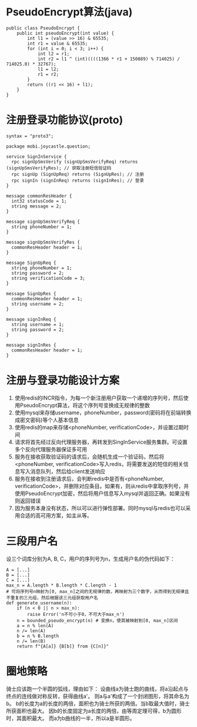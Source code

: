 # PseudoEncrypt算法(java)
```
public class PseudoEncrypt {
    public int pseudoEncrypt(int value) {
        int l1 = (value >> 16) & 65535;
        int r1 = value & 65535;
        for (int i = 0; i < 3; i++) {
            int l2 = r1;
            int r2 = l1 ^ (int)((((1366 * r1 + 150889) % 714025) / 714025.0) * 32767);
            l1 = l2;
            r1 = r2;
        }
        return ((r1 << 16) + l1);
    }
}
```

# 注册登录功能协议(proto)
```
syntax = "proto3";

package mobi.joycastle.question;

service SignInService {
  rpc signUpSmsVerify (signUpSmsVerifyReq) returns (signUpSmsVerifyRes); // 获取注册短信验证码
  rpc signUp (SignUpReq) returns (SignUpRes); // 注册
  rpc signIn (signInReq) returns (signInRes); // 登录
}

message commonResHeader {
  int32 statusCode = 1;
  string message = 2;
}

message signUpSmsVerifyReq {
  string phoneNumber = 1;
}

message signUpSmsVerifyRes {
  commonResHeader header = 1;
}

message SignUpReq {
  string phoneNumber = 1;
  string password = 2;
  string verificationCode = 3;
}

message SignUpRes {
  commonResHeader header = 1;
  string username = 2;
}

message signInReq {
  string username = 1;
  string password = 2;
}

message signInRes {
  commonResHeader header = 1;
}
```

# 注册与登录功能设计方案
1. 使用redis的INCR指令，为每一个新注册用户获取一个递增的序列号，然后使用PseudoEncrypt算法，将这个序列号变换成无规律的整数
2. 使用mysql来存储username，phoneNumber，password(密码将在前端转换成密文密码)等个人基本信息
3. 使用redis的map来存储<phoneNumber, verificationCode>，并设置过期时间
4. 请求将首先经过反向代理服务器，再转发到SingInService服务集群。可设置多个反向代理服务器保证多可用
5. 服务在接收获取验证码的请求后，会随机生成一个验证码，然后将<phoneNumber, verificationCode>写入redis，将需要发送的短信的相关信息写入消息队列，然后给client发送响应
6. 服务在接收到注册请求后，会判断redis中是否有<phoneNumber, verificationCode>，并删除对应条目。如果有，则从redis中拿取序列号，并使用PseudoEncrypt加密，然后将用户信息写入mysql并返回正确。如果没有则返回错误
7. 因为服务本身没有状态，所以可以进行弹性部署。同时mysql与redis也可以采用合适的高可用方案，如主从等。

# 三段用户名
设三个词库分别为A, B, C，用户的序列号为n，生成用户名的伪代码如下：
```
A = [...]
B = [...]
C = [...]
max_n = A.length * B.length * C.length - 1
# 可将序列号n映射为[0, max_n]之间的无规律的数，再映射为三个数字，从而得到无规律且不重复的三元组，然后根据该三元组获取用户名
def generate_username(n):
    if (n < 0 || n > max_n):
        raise Error('n不可小于0，不可大于max_n')
    n = bounded_pseudo_encrypt(n) # 变换n，使其被映射到[0, max_n]区间
    a = n % len(A)
    n /= len(A)
    b = n % B.length
    n /= len(B)
    return f"{A[a]} {B[b]} from {C[n]}"
``` 

# 圈地策略
骑士应该跑一个半圆的弧线，理由如下：
设曲线a为骑士跑的曲线，将a沿起点与终点的连线做对称反转，获得曲线a'。
则a与a'构成了一个封闭图形，将其命名为b。
b的长度为a的长度的两倍，面积也为骑士所获的两倍。当b取最大值时，骑士所获面积也最大。
因b的长度固定为a长度的两倍，由等周定理可得，b为圆形时，其面积最大。
而a为b曲线的一半，所以a是半圆形。
